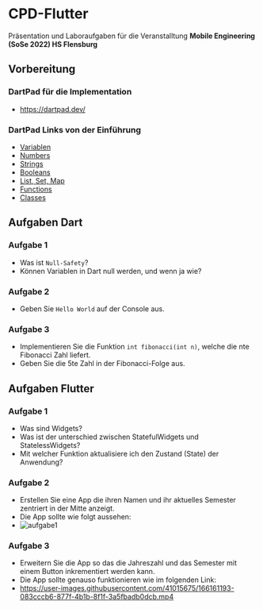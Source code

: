 # CPD-Flutter
Präsentation und Laboraufgaben für die Veranstalltung **Mobile Engineering (SoSe 2022) HS Flensburg**

## Vorbereitung

### DartPad für die Implementation

- https://dartpad.dev/

### DartPad Links von der Einführung

- [Variablen](https://dartpad.dev/025824cad61751caffd714ae62d2e2b0)
- [Numbers](https://dartpad.dev/c6743ba6765532dd553181276a15f0da)
- [Strings](https://dartpad.dev/93e587c7e7fa0f42b0efc7c28cd8cc19)
- [Booleans](https://dartpad.dev/0a43c102bcd0df5fcfc3000b42d1b920)
- [List, Set, Map](https://dartpad.dev/83a41fc2bd11eadd7c3e090bcd33ba56)
- [Functions](https://dartpad.dev/68cfd563f64cea2d1b158c746866f97d)
- [Classes](https://dartpad.dev/39894a1f3e37baba8ddafbfaf0970d90)

## Aufgaben Dart

### Aufgabe 1 

- Was ist `Null-Safety`?
- Können Variablen in Dart null werden, und wenn ja wie?

### Aufgabe 2 

- Geben Sie `Hello World` auf der Console aus. 
 
### Aufgabe 3 

- Implementieren Sie die Funktion `int fibonacci(int n)`, welche die nte Fibonacci Zahl liefert.
- Geben Sie die 5te Zahl in der Fibonacci-Folge aus.

## Aufgaben Flutter

### Aufgabe 1

- Was sind Widgets?
- Was ist der unterschied zwischen StatefulWidgets und StatelessWidgets?
- Mit welcher Funktion aktualisiere ich den Zustand (State) der Anwendung?

### Aufgabe 2
- Erstellen Sie eine App die ihren Namen und ihr aktuelles Semester zentriert in der Mitte anzeigt.
- Die App sollte wie folgt aussehen: 
- ![aufgabe1](https://user-images.githubusercontent.com/41015675/166160442-df945d87-a720-411f-947a-bc34d88deb95.png)

### Aufgabe 3
- Erweitern Sie die App so das die Jahreszahl und das Semester mit einem Button inkrementiert werden kann.
- Die App sollte genauso funktionieren wie im folgenden Link:
- https://user-images.githubusercontent.com/41015675/166161193-083cccb6-877f-4b1b-8f1f-3a5fbadb0dcb.mp4

